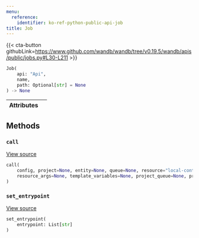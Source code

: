 ```yaml
---
menu:
  reference:
    identifier: ko-ref-python-public-api-job
title: Job
---
```


{{< cta-button githubLink=https://www.github.com/wandb/wandb/tree/v0.19.5/wandb/apis/public/jobs.py#L30-L211 >}}

```python
Job(
    api: "Api",
    name,
    path: Optional[str] = None
) -> None
```

| Attributes |  |
| :--- | :--- |

## Methods

### `call`

[View source](https://www.github.com/wandb/wandb/tree/v0.19.5/wandb/apis/public/jobs.py#L167-L211)

```python
call(
    config, project=None, entity=None, queue=None, resource="local-container",
    resource_args=None, template_variables=None, project_queue=None, priority=None
)
```

### `set_entrypoint`

[View source](https://www.github.com/wandb/wandb/tree/v0.19.5/wandb/apis/public/jobs.py#L164-L165)

```python
set_entrypoint(
    entrypoint: List[str]
)
```